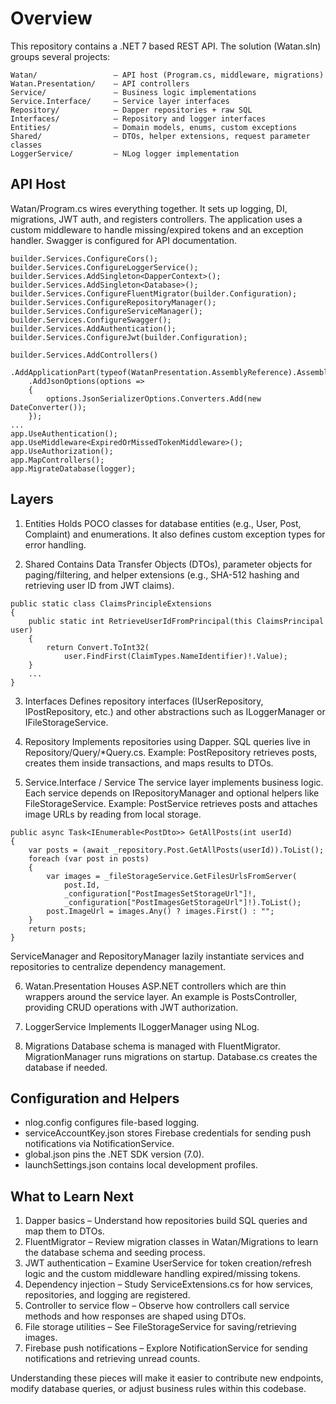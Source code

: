 # Overview
This repository contains a .NET 7 based REST API.
The solution (Watan.sln) groups several projects:
```
Watan/                 – API host (Program.cs, middleware, migrations)
Watan.Presentation/    – API controllers
Service/               – Business logic implementations
Service.Interface/     – Service layer interfaces
Repository/            – Dapper repositories + raw SQL
Interfaces/            – Repository and logger interfaces
Entities/              – Domain models, enums, custom exceptions
Shared/                – DTOs, helper extensions, request parameter classes
LoggerService/         – NLog logger implementation
```
## API Host
Watan/Program.cs wires everything together. It sets up logging, DI, migrations, JWT auth, and registers controllers. The application uses a custom middleware to handle missing/expired tokens and an exception handler. Swagger is configured for API documentation.
```
builder.Services.ConfigureCors();
builder.Services.ConfigureLoggerService();
builder.Services.AddSingleton<DapperContext>();
builder.Services.AddSingleton<Database>();
builder.Services.ConfigureFluentMigrator(builder.Configuration);
builder.Services.ConfigureRepositoryManager();
builder.Services.ConfigureServiceManager();
builder.Services.ConfigureSwagger();
builder.Services.AddAuthentication();
builder.Services.ConfigureJwt(builder.Configuration);

builder.Services.AddControllers()
    .AddApplicationPart(typeof(WatanPresentation.AssemblyReference).Assembly)
    .AddJsonOptions(options =>
    {
        options.JsonSerializerOptions.Converters.Add(new DateConverter());
    });
...
app.UseAuthentication();
app.UseMiddleware<ExpiredOrMissedTokenMiddleware>();
app.UseAuthorization();
app.MapControllers();
app.MigrateDatabase(logger);
```

## Layers
1. Entities
Holds POCO classes for database entities (e.g., User, Post, Complaint) and enumerations. It also defines custom exception types for error handling.

2. Shared
Contains Data Transfer Objects (DTOs), parameter objects for paging/filtering, and helper extensions (e.g., SHA-512 hashing and retrieving user ID from JWT claims).
```
public static class ClaimsPrincipleExtensions
{
    public static int RetrieveUserIdFromPrincipal(this ClaimsPrincipal user)
    {
        return Convert.ToInt32(
            user.FindFirst(ClaimTypes.NameIdentifier)!.Value);
    }
    ...
}
```
3. Interfaces
Defines repository interfaces (IUserRepository, IPostRepository, etc.) and other abstractions such as ILoggerManager or IFileStorageService.

4. Repository
Implements repositories using Dapper. SQL queries live in Repository/Query/*Query.cs. Example: PostRepository retrieves posts, creates them inside transactions, and maps results to DTOs.

5. Service.Interface / Service
The service layer implements business logic. Each service depends on IRepositoryManager and optional helpers like FileStorageService. Example: PostService retrieves posts and attaches image URLs by reading from local storage.
```
public async Task<IEnumerable<PostDto>> GetAllPosts(int userId)
{
    var posts = (await _repository.Post.GetAllPosts(userId)).ToList();
    foreach (var post in posts)
    {
        var images = _fileStorageService.GetFilesUrlsFromServer(
            post.Id,
            _configuration["PostImagesSetStorageUrl"]!,
            _configuration["PostImagesGetStorageUrl"]!).ToList();
        post.ImageUrl = images.Any() ? images.First() : "";
    }
    return posts;
}
```

ServiceManager and RepositoryManager lazily instantiate services and repositories to centralize dependency management.

6. Watan.Presentation
Houses ASP.NET controllers which are thin wrappers around the service layer. An example is PostsController, providing CRUD operations with JWT authorization.

7. LoggerService
Implements ILoggerManager using NLog.

8. Migrations
Database schema is managed with FluentMigrator. MigrationManager runs migrations on startup. Database.cs creates the database if needed.

## Configuration and Helpers
- nlog.config configures file-based logging.
- serviceAccountKey.json stores Firebase credentials for sending push notifications via NotificationService.
- global.json pins the .NET SDK version (7.0).
- launchSettings.json contains local development profiles.

## What to Learn Next
1. Dapper basics – Understand how repositories build SQL queries and map them to DTOs.
2. FluentMigrator – Review migration classes in Watan/Migrations to learn the database schema and seeding process.
3. JWT authentication – Examine UserService for token creation/refresh logic and the custom middleware handling expired/missing tokens.
4. Dependency injection – Study ServiceExtensions.cs for how services, repositories, and logging are registered.
5. Controller to service flow – Observe how controllers call service methods and how responses are shaped using DTOs.
6. File storage utilities – See FileStorageService for saving/retrieving images.
7. Firebase push notifications – Explore NotificationService for sending notifications and retrieving unread counts.

Understanding these pieces will make it easier to contribute new endpoints, modify database queries, or adjust business rules within this codebase.
